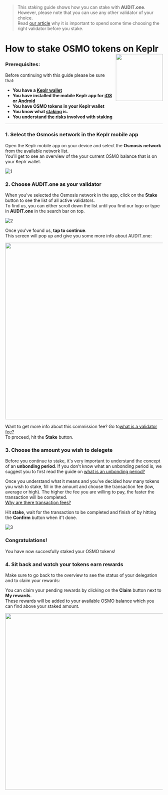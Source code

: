   > This staking guide shows how you can stake with **AUDIT.one**. <br>
  > However, please note that you can use any other validator of your choice. <br>
  > Read [our article](Importance_of_choosing_the_right_validator.md) why it is important to spend some time choosing the right validator before you stake.

# How to stake OSMO tokens on Keplr [<img align="right" width="150" src="https://user-images.githubusercontent.com/95366163/145463431-e952e520-622d-4592-9760-ac8140d45d3c.png">](How_to_stake_OSMO_with_Keplr.md)

### Prerequisites:

Before continuing with this guide please be sure that:

- **You have a [Keplr wallet](How_to_create_a_Keplr_wallet.md)**
- **You have installed the mobile Keplr app for [iOS](https://apps.apple.com/us/app/keplr-wallet/id1567851089) or [Android](https://play.google.com/store/apps/details?id=com.chainapsis.keplr&hl=nl&gl=US)**
- **You have OSMO tokens in your Keplr wallet**
- **You know what [staking](What_is_staking.md) is.**
- **You understand [the risks](Risks_of_staking.md) involved with staking**

***
### 1.  **Select the Osmosis network in the Keplr mobile app**

Open the Keplr mobile app on your device and select the **Osmosis network** from the available network list. <br>
You'll get to see an overview of the your current OSMO balance that is on your Keplr wallet.

![1](https://user-images.githubusercontent.com/95366163/144902190-4d42920b-47b2-4b4e-a93c-b7c48de290e0.png)


### 2.  **Choose AUDIT.one as your validator**

When you've selected the Osmosis network in the app, click on the **Stake** button to see the list of all active validators.<br>
To find us, you can either scroll down the list until you find our logo or type in **AUDIT.one** in the search bar on top. <br>

![2](https://user-images.githubusercontent.com/95366163/144902227-4efd57fa-2e28-4c02-97a8-0094cf7f881a.png)


Once you've found us, **tap to continue**. <br>
This screen will pop up and give you some more info about AUDIT.one: <br>

<img height="564px" src="https://user-images.githubusercontent.com/95366163/144902637-e9aa2e37-82fc-4802-a457-a5e8ec08b04c.png">

Want to get more info about this commission fee? Go to[what is a validator fee?](Validator_fee.md) <br>
To proceed, hit the **Stake** button.


### 3.  **Choose the amount you wish to delegete**

Before you continue to stake, it's very important to understand the concept of an **unbonding period**.
If you don't know what an unbonding period is, we suggest you to first read the guide on [what is an unbonding period?](Unbonding_period.md) <br>

Once you understand what it means and you've decided how many tokens you wish to stake, fill in the amount and choose the transaction fee (low, average or high).
The higher the fee you are willing to pay, the faster the transaction will be completed. <br> [Why are there transaction fees?](Transaction_fees.md)
<br>

Hit **stake**, wait for the transaction to be completed and finish of by hitting the **Confirm** button when it't done.<br>

![3](https://user-images.githubusercontent.com/95366163/144902792-30ad0690-a7c3-4bed-882f-6c9622fd43c2.png)


### **Congratulations!** 
You have now succesfully staked your OSMO tokens!


### 4.  **Sit back and watch your tokens earn rewards**

Make sure to go back to the overview to see the status of your delegation and to claim your rewards:<br>

You can claim your pending rewards by clicking on the **Claim** button next to **My rewards**.<br>
These rewards will be added to your available OSMO balance which you can find above your staked amount.<br>

<img height="564px" src="https://user-images.githubusercontent.com/95366163/144909612-45599ef1-6abb-42a4-8b51-eafc971b8a4e.png">



